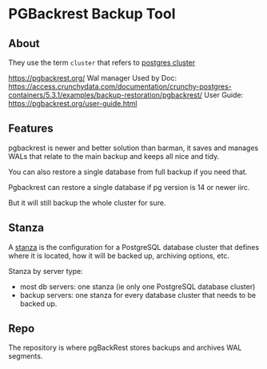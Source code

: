 # PGBackrest Backup Tool


## About
They use the term `cluster` that refers to [postgres cluster](postgres-cluster.md)

https://pgbackrest.org/ Wal manager
Used by [](postgres-ha.md#postgres-operator-crunchy-data-go)
Doc: https://access.crunchydata.com/documentation/crunchy-postgres-containers/5.3.1/examples/backup-restoration/pgbackrest/
User Guide: https://pgbackrest.org/user-guide.html

## Features 

pgbackrest is newer and better solution than barman, it saves and manages WALs that relate to the main backup and keeps all nice and tidy.

You can also restore a single database from full backup if you need that.

Pgbackrest can restore a single database if pg version is 14 or newer iirc. 

But it will still backup the whole cluster for sure.


## Stanza

A [stanza](https://pgbackrest.org/user-guide.html#quickstart/setup-demo-cluster#quickstart/configure-stanza)
is the configuration for a PostgreSQL database cluster
that defines where it is located, how it will be backed up, archiving options, etc.

Stanza by server type:
* most db servers: one stanza (ie only one PostgreSQL database cluster)
* backup servers:  one stanza for every database cluster that needs to be backed up.

## Repo
The repository is where pgBackRest stores backups and archives WAL segments.
